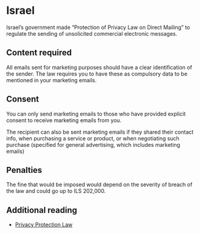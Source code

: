 # Israel

Israel’s government made “Protection of Privacy Law on Direct Mailing” to regulate the sending of unsolicited commercial electronic messages.

## Content required

All emails sent for marketing purposes should have a clear identification of the sender. The law requires you to have these as compulsory data to be mentioned in your marketing emails.

## Consent

You can only send marketing emails to those who have provided explicit consent to receive marketing emails from you.

The recipient can also be sent marketing emails if they shared their contact info, when purchasing a service or product, or when negotiating such purchase (specified for general advertising, which includes marketing emails)

## Penalties

The fine that would be imposed would depend on the severity of breach of the law and could go up to ILS 202,000.

## Additional reading

- [Privacy Protection Law](https://www.gov.il/BlobFolder/legalinfo/legislation/en/ProtectionofPrivacyLaw57411981unofficialtranslatio.pdf)
